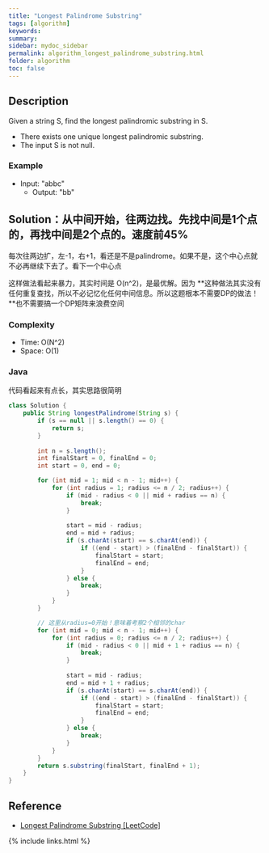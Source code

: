 ```yaml
---
title: "Longest Palindrome Substring"
tags: [algorithm]
keywords:
summary:
sidebar: mydoc_sidebar
permalink: algorithm_longest_palindrome_substring.html
folder: algorithm
toc: false
---
```


## Description
Given a string S, find the longest palindromic substring in S.
* There exists one unique longest palindromic substring.    
* The input S is not null.

### Example
* Input: "abbc"
  * Output: "bb"

## Solution：从中间开始，往两边找。先找中间是1个点的，再找中间是2个点的。速度前45%
每次往两边扩，左-1，右+1，看还是不是palindrome。如果不是，这个中心点就不必再继续下去了。看下一个中心点

这样做法看起来暴力，其实时间是 O(n^2)，是最优解。因为 **这种做法其实没有任何重复查找，所以不必记忆化任何中间信息。所以这题根本不需要DP的做法！**也不需要搞一个DP矩阵来浪费空间

### Complexity
* Time: O(N^2)
* Space: O(1)

### Java
代码看起来有点长，其实思路很简明
```java
class Solution {
    public String longestPalindrome(String s) {
        if (s == null || s.length() == 0) {
            return s;
        }
        
        int n = s.length();
        int finalStart = 0, finalEnd = 0;
        int start = 0, end = 0;

        for (int mid = 1; mid < n - 1; mid++) {
            for (int radius = 1; radius <= n / 2; radius++) {
                if (mid - radius < 0 || mid + radius == n) {
                    break;
                }
                
                start = mid - radius; 
                end = mid + radius;
                if (s.charAt(start) == s.charAt(end)) {
                    if ((end - start) > (finalEnd - finalStart)) {
                        finalStart = start;
                        finalEnd = end;
                    }
                } else {
                    break;
                }
            }
        }

        // 这里从radius=0开始！意味着考察2个相邻的char
        for (int mid = 0; mid < n - 1; mid++) {
            for (int radius = 0; radius <= n / 2; radius++) {
                if (mid - radius < 0 || mid + 1 + radius == n) {
                    break;
                }
                
                start = mid - radius;
                end = mid + 1 + radius;
                if (s.charAt(start) == s.charAt(end)) {
                    if ((end - start) > (finalEnd - finalStart)) {
                        finalStart = start;
                        finalEnd = end;
                    }
                } else {
                    break;
                }
            }
        }
        return s.substring(finalStart, finalEnd + 1);
    }
}
```

## Reference
* [Longest Palindrome Substring [LeetCode]](https://leetcode.com/problems/longest-palindromic-substring/description/)

{% include links.html %}
